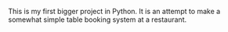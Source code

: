 This is my first bigger project in Python. It is an attempt to make a somewhat simple table booking system at a restaurant. 
